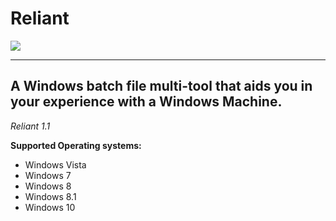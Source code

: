 # Reliant

<p><img src="https://imgur.com/usjVOuy" /></p>

----------------------------------------------------------------------------------------
A Windows batch file multi-tool that aids you in your experience with a Windows Machine.
----------------------------------------------------------------------------------------

*Reliant 1.1*

**Supported Operating systems:**

- Windows Vista
- Windows 7
- Windows 8
- Windows 8.1
- Windows 10

